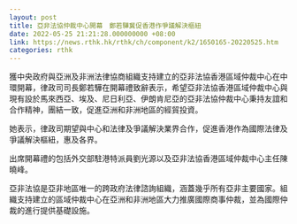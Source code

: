 ```yaml
---
layout: post
title: 亞非法協仲裁中心開幕　鄭若驊冀促香港作爭議解決樞紐
date: 2022-05-25 21:21:28.000000000 +08:00
link: https://news.rthk.hk/rthk/ch/component/k2/1650165-20220525.htm
categories: rthk
---
```


獲中央政府與亞洲及非洲法律協商組織支持建立的亞非法協香港區域仲裁中心在中環開幕，律政司司長鄭若驊在開幕禮致辭表示，希望亞非法協香港區域仲裁中心與現有設於馬來西亞、埃及、尼日利亞、伊朗肯尼亞的亞非法協仲裁中心秉持友誼和合作精神，團結一致，促進亞洲和非洲地區的經貿投資。

她表示，律政司期望與中心和法律及爭議解決業界合作，促進香港作為國際法律及爭議解決樞紐，惠及各界。

出席開幕禮的包括外交部駐港特派員劉光源以及亞非法協香港區域仲裁中心主任陳曉峰。

亞非法協是亞非地區唯一的跨政府法律諮詢組織，涵蓋幾乎所有亞非主要國家。組織支持建立的區域仲裁中心在亞洲和非洲地區大力推廣國際商事仲裁，並為國際仲裁的進行提供基礎設施。
